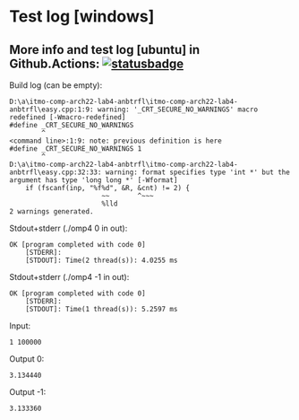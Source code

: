 # Test log [windows]

## More info and test log [ubuntu] in Github.Actions: [![statusbadge](../../actions/workflows/buildtest.yaml/badge.svg?branch=main&event=pull_request)](../../actions/workflows/buildtest.yaml)

Build log (can be empty):
```
D:\a\itmo-comp-arch22-lab4-anbtrfl\itmo-comp-arch22-lab4-anbtrfl\easy.cpp:1:9: warning: '_CRT_SECURE_NO_WARNINGS' macro redefined [-Wmacro-redefined]
#define _CRT_SECURE_NO_WARNINGS
        ^
<command line>:1:9: note: previous definition is here
#define _CRT_SECURE_NO_WARNINGS 1
        ^
D:\a\itmo-comp-arch22-lab4-anbtrfl\itmo-comp-arch22-lab4-anbtrfl\easy.cpp:32:33: warning: format specifies type 'int *' but the argument has type 'long long *' [-Wformat]
    if (fscanf(inp, "%f%d", &R, &cnt) != 2) {
                       ~~       ^~~~
                       %lld
2 warnings generated.

```

Stdout+stderr (./omp4 0 in out):
```
OK [program completed with code 0]
    [STDERR]:  
    [STDOUT]: Time(2 thread(s)): 4.0255 ms

```
     
Stdout+stderr (./omp4 -1 in out):
```
OK [program completed with code 0]
    [STDERR]:  
    [STDOUT]: Time(1 thread(s)): 5.2597 ms

```

Input:
```
1 100000

```

Output 0:
```
3.134440
```

Output -1:
```
3.133360
```